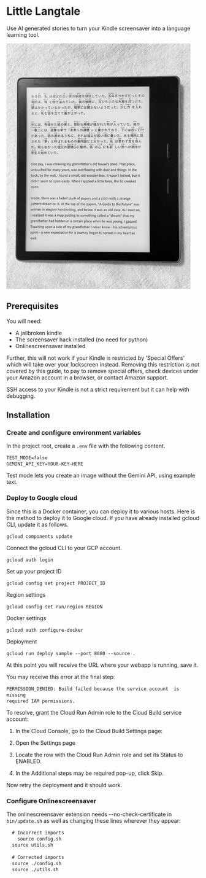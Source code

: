 # Little Langtale

Use AI generated stories to turn your Kindle screensaver into a language
learning tool.

<img src="images/kindle_oasis.jpeg" width="480">

## Prerequisites

You will need:

- A jailbroken kindle
- The screensaver hack installed (no need for python)
- Onlinescreensaver installed

Further, this will not work if your Kindle is restricted by 'Special Offers'
which will take over your lockscreen instead. Removing this restriction is not
covered by this guide, to pay to remove special offers, check devices under
your Amazon account in a browser, or contact Amazon support.

SSH access to your Kindle is not a strict requirement but it can help with
debugging.

## Installation
### Create and configure environment variables
In the project root, create a `.env` file with the following content.

```
TEST_MODE=false
GEMINI_API_KEY=YOUR-KEY-HERE
```

Test mode lets you create an image without the Gemini API, using example text.

### Deploy to Google cloud
Since this is a Docker container, you can deploy it to various hosts. Here is
the method to deploy it to Google cloud. If you have already installed gcloud
CLI, update it as follows.

```
gcloud components update
```

Connect the gcloud CLI to your GCP account.

```
gcloud auth login
```

Set up your project ID

```
gcloud config set project PROJECT_ID
```

Region settings

```
gcloud config set run/region REGION
```

Docker settings

```
gcloud auth configure-docker
```

Deployment

```
gcloud run deploy sample --port 8080 --source .
```

At this point you will receive the URL where your webapp is running, save it.

You may receive this error at the final step:

```
PERMISSION_DENIED: Build failed because the service account  is missing
required IAM permissions.
```

To resolve, grant the Cloud Run Admin role to the Cloud Build service account:

1. In the Cloud Console, go to the Cloud Build Settings page:

2. Open the Settings page

3. Locate the row with the Cloud Run Admin role and set its Status to ENABLED.

4. In the Additional steps may be required pop-up, click Skip.

Now retry the deployment and it should work.


### Configure Onlinescreensaver
The onlinescreensaver extension needs --no-check-certificate in `bin/update.sh`
as well as changing these lines wherever they appear:

```
  # Incorrect imports
	source config.sh
  source utils.sh

  # Corrected imports
  source ./config.sh
  source ./utils.sh
```